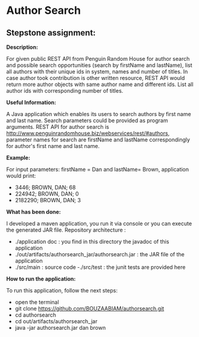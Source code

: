 # Author Search
**Stepstone assignment:**
-

**Description:**

For given public REST API from Penguin Random House for author search and possible search opportunities (search by firstName and lastName),
list all authors with their unique ids in system, names and number of titles. In case author took contribution is other written resource,
REST API would return more author objects with same author name and different ids. List all author ids with corresponding number of titles.

**Useful Information:**

A Java application which enables its users to search authors by first name and last name. Search parameters could be provided as program arguments.
REST API for author search is http://www.penguinrandomhouse.biz/webservices/rest/#authors, parameter names for search are firstName and lastName correspondingly for author's first name and last name.

**Example:**

For input parameters: firstName = Dan and  lastName= Brown, application would print:

 - 3446; BROWN, DAN; 68
 - 224942; BROWN, DAN; 0
 - 2182290; BROWN, DAN; 3
 
 **What has been done:**
 
 I developed a maven application, you run it via console or you can execute the generated JAR file.
 Repository architecture :
 
  - ./application doc : you find in this directory the javadoc of this application
  - ./out/artifacts/authorsearch_jar/authorsearch.jar : the JAR file of the application
  - ./src/main : source code
  -./src/test : the junit tests are provided here
 
 **How to run the application:**
 
 To run this application, follow the next steps:
 
  - open the terminal
  - git clone https://github.com/BOUZAABIAM/authorsearch.git
  - cd authorsearch
  - cd out/artifacts/authorsearch_jar
  - java -jar authorsearch.jar dan brown

